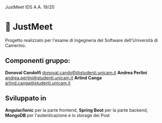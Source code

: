 JustMeet IDS A.A. 19/20

# :ticket: JustMeet
Progetto realizzato per l'esame di Ingegneria del Software dell'Università di Camerino.

## Componenti gruppo:

**Donoval Candolfi**  donoval.candolfi@studenti.unicam.it
**Andrea Perlini**  andrea.perlini@studenti.unicam.it
**Arlind Canga**  arlind.canga@studenti.unicam.it


## Sviluppato in

**Angular/Ionic** per la parte frontend,
**Spring Boot** per la parte backend,
**MongoDB** per l'autenticazione e lo storage dei Post